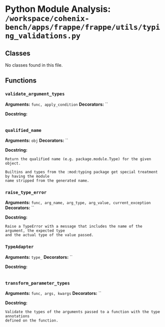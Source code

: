 # Python Module Analysis: `/workspace/cohenix-bench/apps/frappe/frappe/utils/typing_validations.py`

## Classes

No classes found in this file.


## Functions

### `validate_argument_types`
**Arguments:** `func, apply_condition`
**Decorators:** ``

**Docstring:**
```

```
### `qualified_name`
**Arguments:** `obj`
**Decorators:** ``

**Docstring:**
```
Return the qualified name (e.g. package.module.Type) for the given object.

Builtins and types from the :mod:typing package get special treatment by having the module
name stripped from the generated name.
```
### `raise_type_error`
**Arguments:** `func, arg_name, arg_type, arg_value, current_exception`
**Decorators:** ``

**Docstring:**
```
Raise a TypeError with a message that includes the name of the argument, the expected type
and the actual type of the value passed.
```
### `TypeAdapter`
**Arguments:** `type_`
**Decorators:** ``

**Docstring:**
```

```
### `transform_parameter_types`
**Arguments:** `func, args, kwargs`
**Decorators:** ``

**Docstring:**
```
Validate the types of the arguments passed to a function with the type annotations
defined on the function.
```

